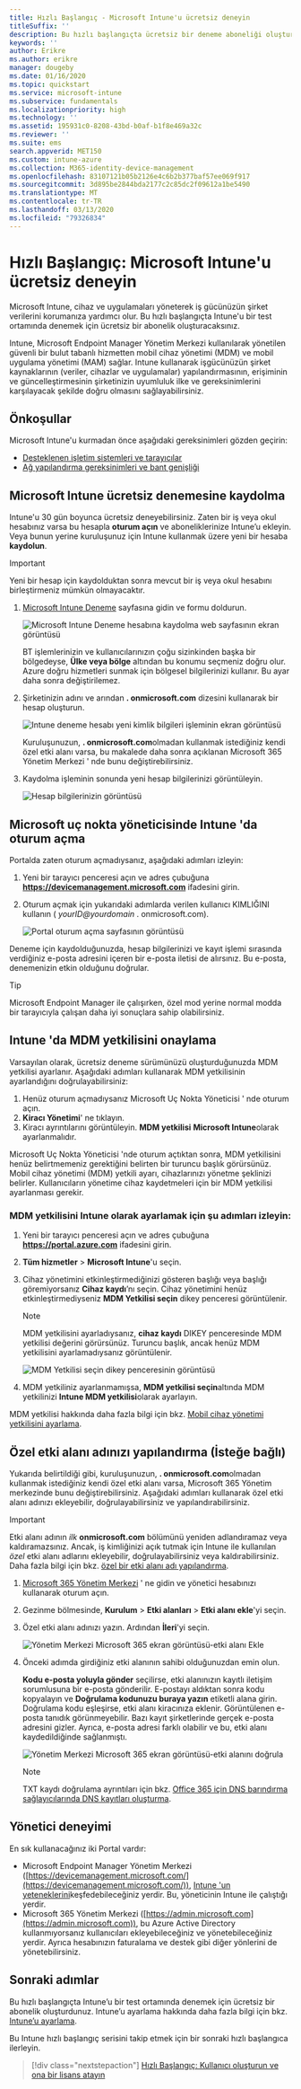 ```yaml
---
title: Hızlı Başlangıç - Microsoft Intune'u ücretsiz deneyin
titleSuffix: ''
description: Bu hızlı başlangıçta ücretsiz bir deneme aboneliği oluşturacak, desteklenen yapılandırmaları ve ağ gereksinimlerini anlayacak ve isterseniz kendi etki alanı adınızı yapılandıracaksınız.
keywords: ''
author: Erikre
ms.author: erikre
manager: dougeby
ms.date: 01/16/2020
ms.topic: quickstart
ms.service: microsoft-intune
ms.subservice: fundamentals
ms.localizationpriority: high
ms.technology: ''
ms.assetid: 195931c0-8208-43bd-b0af-b1f8e469a32c
ms.reviewer: ''
ms.suite: ems
search.appverid: MET150
ms.custom: intune-azure
ms.collection: M365-identity-device-management
ms.openlocfilehash: 83107121b05b2126e4c6b2b377baf57ee069f917
ms.sourcegitcommit: 3d895be2844bda2177c2c85dc2f09612a1be5490
ms.translationtype: MT
ms.contentlocale: tr-TR
ms.lasthandoff: 03/13/2020
ms.locfileid: "79326834"
---
```

# <a name="quickstart-try-microsoft-intune-for-free"></a>Hızlı Başlangıç: Microsoft Intune'u ücretsiz deneyin

Microsoft Intune, cihaz ve uygulamaları yöneterek iş gücünüzün şirket verilerini korumanıza yardımcı olur. Bu hızlı başlangıçta Intune'u bir test ortamında denemek için ücretsiz bir abonelik oluşturacaksınız.

Intune, Microsoft Endpoint Manager Yönetim Merkezi kullanılarak yönetilen güvenli bir bulut tabanlı hizmetten mobil cihaz yönetimi (MDM) ve mobil uygulama yönetimi (MAM) sağlar. Intune kullanarak işgücünüzün şirket kaynaklarının (veriler, cihazlar ve uygulamalar) yapılandırmasının, erişiminin ve güncelleştirmesinin şirketinizin uyumluluk ilke ve gereksinimlerini karşılayacak şekilde doğru olmasını sağlayabilirsiniz.

## <a name="prerequisites"></a>Önkoşullar
Microsoft Intune'u kurmadan önce aşağıdaki gereksinimleri gözden geçirin:

- [Desteklenen işletim sistemleri ve tarayıcılar](supported-devices-browsers.md)
- [Ağ yapılandırma gereksinimleri ve bant genişliği](network-bandwidth-use.md)

## <a name="sign-up-for-a-microsoft-intune-free-trial"></a>Microsoft Intune ücretsiz denemesine kaydolma

Intune'u 30 gün boyunca ücretsiz deneyebilirsiniz. Zaten bir iş veya okul hesabınız varsa bu hesapla **oturum açın** ve aboneliklerinize Intune’u ekleyin. Veya bunun yerine kuruluşunuz için Intune kullanmak üzere yeni bir hesaba **kaydolun**.

> [!IMPORTANT]
> Yeni bir hesap için kaydolduktan sonra mevcut bir iş veya okul hesabını birleştirmeniz mümkün olmayacaktır.

1. [Microsoft Intune Deneme](https://go.microsoft.com/fwlink/?linkid=2019088) sayfasına gidin ve formu doldurun.

    ![Microsoft Intune Deneme hesabına kaydolma web sayfasının ekran görüntüsü](./media/free-trial-sign-up/account-sign-up-site-full-browser.png)

    BT işlemlerinizin ve kullanıcılarınızın çoğu sizinkinden başka bir bölgedeyse, **Ülke veya bölge** altından bu konumu seçmeniz doğru olur. Azure doğru hizmetleri sunmak için bölgesel bilgilerinizi kullanır. Bu ayar daha sonra değiştirilemez.

2. Şirketinizin adını ve arından **. onmicrosoft.com** dizesini kullanarak bir hesap oluşturun. 

    ![Intune deneme hesabı yeni kimlik bilgileri işleminin ekran görüntüsü](./media/free-trial-sign-up/account-sign-up-site-user-id.png)

    Kuruluşunuzun, **. onmicrosoft.com**olmadan kullanmak istediğiniz kendi özel etki alanı varsa, bu makalede daha sonra açıklanan Microsoft 365 Yönetim Merkezi ' nde bunu değiştirebilirsiniz.

3. Kaydolma işleminin sonunda yeni hesap bilgilerinizi görüntüleyin.

    ![Hesap bilgilerinizin görüntüsü](./media/free-trial-sign-up/intune-end-of-sign-up-process.png) 

## <a name="sign-in-to-intune-in-the-microsoft-endpoint-manager"></a>Microsoft uç nokta yöneticisinde Intune 'da oturum açma

Portalda zaten oturum açmadıysanız, aşağıdaki adımları izleyin:

1. Yeni bir tarayıcı penceresi açın ve adres çubuğuna **https://devicemanagement.microsoft.com** ifadesini girin. 
2. Oturum açmak için yukarıdaki adımlarda verilen kullanıcı KIMLIĞINI kullanın ( *yourID@yourdomain* . onmicrosoft.com).

    ![Portal oturum açma sayfasının görüntüsü](./media/free-trial-sign-up/azure-portal-signin.png)

Deneme için kaydolduğunuzda, hesap bilgilerinizi ve kayıt işlemi sırasında verdiğiniz e-posta adresini içeren bir e-posta iletisi de alırsınız. Bu e-posta, denemenizin etkin olduğunu doğrular.

> [!TIP]
> Microsoft Endpoint Manager ile çalışırken, özel mod yerine normal modda bir tarayıcıyla çalışan daha iyi sonuçlara sahip olabilirsiniz.

## <a name="confirm-the-mdm-authority-in-intune"></a>Intune 'da MDM yetkilisini onaylama

Varsayılan olarak, ücretsiz deneme sürümünüzü oluşturduğunuzda MDM yetkilisi ayarlanır. Aşağıdaki adımları kullanarak MDM yetkilisinin ayarlandığını doğrulayabilirsiniz:

1. Henüz oturum açmadıysanız Microsoft Uç Nokta Yöneticisi ' nde oturum açın.
2. **Kiracı Yönetimi**' ne tıklayın.
3. Kiracı ayrıntılarını görüntüleyin. **MDM yetkilisi** **Microsoft Intune**olarak ayarlanmalıdır.

Microsoft Uç Nokta Yöneticisi 'nde oturum açtıktan sonra, MDM yetkilisini henüz belirtmemeniz gerektiğini belirten bir turuncu başlık görürsünüz. Mobil cihaz yönetimi (MDM) yetkili ayarı, cihazlarınızı yönetme şeklinizi belirler. Kullanıcıların yönetime cihaz kaydetmeleri için bir MDM yetkilisi ayarlanması gerekir.

### <a name="to-set-the-mdm-authority-to-intune-follow-these-steps"></a>MDM yetkilisini Intune olarak ayarlamak için şu adımları izleyin:

1. Yeni bir tarayıcı penceresi açın ve adres çubuğuna **https://portal.azure.com** ifadesini girin. 
2. **Tüm hizmetler** > **Microsoft Intune**'u seçin.
3. Cihaz yönetimini etkinleştirmediğinizi gösteren başlığı veya başlığı göremiyorsanız **Cihaz kaydı**’nı seçin. Cihaz yönetimini henüz etkinleştirmediyseniz **MDM Yetkilisi seçin** dikey penceresi görüntülenir.

    > [!NOTE]
    > MDM yetkilisini ayarladıysanız, **cihaz kaydı** DIKEY penceresinde MDM yetkilisi değerini görürsünüz. Turuncu başlık, ancak henüz MDM yetkilisini ayarlamadıysanız görüntülenir. 

    ![MDM Yetkilisi seçin dikey penceresinin görüntüsü](./media/free-trial-sign-up/choose-mdm-authority.png) 

4. MDM yetkiliniz ayarlanmamışsa, **MDM yetkilisi seçin**altında MDM yetkilinizi **Intune MDM yetkilisi**olarak ayarlayın.

MDM yetkilisi hakkında daha fazla bilgi için bkz. [Mobil cihaz yönetimi yetkilisini ayarlama](mdm-authority-set.md).

## <a name="configure-your-custom-domain-name-optional"></a>Özel etki alanı adınızı yapılandırma (İsteğe bağlı)

Yukarıda belirtildiği gibi, kuruluşunuzun, **. onmicrosoft.com**olmadan kullanmak istediğiniz kendi özel etki alanı varsa, Microsoft 365 Yönetim merkezinde bunu değiştirebilirsiniz. Aşağıdaki adımları kullanarak özel etki alanı adınızı ekleyebilir, doğrulayabilirsiniz ve yapılandırabilirsiniz.  

> [!IMPORTANT]
> Etki alanı adının *ilk* **onmicrosoft.com** bölümünü yeniden adlandıramaz veya kaldıramazsınız. Ancak, iş kimliğinizi açık tutmak için Intune ile kullanılan *özel* etki alanı adlarını ekleyebilir, doğrulayabilirsiniz veya kaldırabilirsiniz. Daha fazla bilgi için bkz. [özel bir etki alanı adı yapılandırma](custom-domain-name-configure.md).

1. [Microsoft 365 Yönetim Merkezi](https://admin.microsoft.com) ' ne gidin ve yönetici hesabınızı kullanarak oturum açın.

2. Gezinme bölmesinde, **Kurulum** > **Etki alanları** > **Etki alanı ekle**'yi seçin.

3. Özel etki alanı adınızı yazın. Ardından **İleri**'yi seçin.

   ![Yönetim Merkezi Microsoft 365 ekran görüntüsü-etki alanı Ekle](./media/free-trial-sign-up/domain-custom-add.png)

4. Önceki adımda girdiğiniz etki alanının sahibi olduğunuzdan emin olun. 
    
    **Kodu e-posta yoluyla gönder** seçilirse, etki alanınızın kayıtlı iletişim sorumlusuna bir e-posta gönderilir. E-postayı aldıktan sonra kodu kopyalayın ve **Doğrulama kodunuzu buraya yazın** etiketli alana girin. Doğrulama kodu eşleşirse, etki alanı kiracınıza eklenir. Görüntülenen e-posta tanıdık görünmeyebilir. Bazı kayıt şirketlerinde gerçek e-posta adresini gizler. Ayrıca, e-posta adresi farklı olabilir ve bu, etki alanı kaydedildiğinde sağlanmıştı.

   ![Yönetim Merkezi Microsoft 365 ekran görüntüsü-etki alanını doğrula](./media/free-trial-sign-up/domain-custom-verify.png)

   > [!NOTE]
   > TXT kaydı doğrulama ayrıntıları için bkz. [Office 365 için DNS barındırma sağlayıcılarında DNS kayıtları oluşturma](https://support.office.com/article/Create-DNS-records-at-any-DNS-hosting-provider-for-Office-365-7B7B075D-79F9-4E37-8A9E-FB60C1D95166).

## <a name="admin-experiences"></a>Yönetici deneyimi

En sık kullanacağınız iki Portal vardır:
- Microsoft Endpoint Manager Yönetim Merkezi ([https://devicemanagement.microsoft.com/](https://devicemanagement.microsoft.com/)), [Intune 'un yeteneklerini](what-is-intune.md)keşfedebileceğiniz yerdir. Bu, yöneticinin Intune ile çalıştığı yerdir.
- Microsoft 365 Yönetim Merkezi ([https://admin.microsoft.com](https://admin.microsoft.com)), bu Azure Active Directory kullanmıyorsanız kullanıcıları ekleyebileceğiniz ve yönetebileceğiniz yerdir. Ayrıca hesabınızın faturalama ve destek gibi diğer yönlerini de yönetebilirsiniz.

## <a name="next-steps"></a>Sonraki adımlar

Bu hızlı başlangıçta Intune’u bir test ortamında denemek için ücretsiz bir abonelik oluşturdunuz. Intune’u ayarlama hakkında daha fazla bilgi için bkz. [Intune’u ayarlama](setup-steps.md).

Bu Intune hızlı başlangıç serisini takip etmek için bir sonraki hızlı başlangıca ilerleyin.

> [!div class="nextstepaction"]
> [Hızlı Başlangıç: Kullanıcı oluşturun ve ona bir lisans atayın](quickstart-create-user.md)
